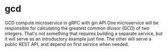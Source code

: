 # gcd
GCD compute microservice in gRPC with gin API
One microservice will be responsible for calculating the greatest common divisor (GCD) of two integers. That's not something that requires building a separate service, but it will serve as an introductory example just fine. The other will serve a public REST API, and depend on first service when needed.
